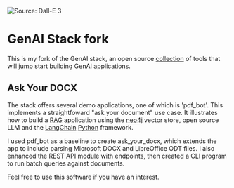 ![Source: Dall-E 3](https://blogger.googleusercontent.com/img/b/R29vZ2xl/AVvXsEhzRmIkIXnhveCCPdZ1b1SJ1d0mfj0rZsb6YtfVf04HKBjHvNDAxzoDJKzDAxmx75XwApXWKyAfhFm9YvPI1wIJAH5XVvOvMYYkztmVv-Z04XZfClofv3024UPj3cotJs_snjI51tKy5_mF2KQFlCfFTvITPDUFU8OUahX-GoCHBXz7zizMXV7K-Vnvoofz/s1600/tech-writer-header-image-dalle3.jpg "Image of a AI robot, typing at a computer, presumably writing a blog post article, and wanting an application to help it write more clearly, concisely and effectively")
# GenAI Stack fork

This is my fork of the GenAI stack, an open source [collection](https://github.com/docker/genai-stack) of tools that will jump start building GenAI applications.

## Ask Your DOCX

The stack offers several demo applications, one of which is 'pdf_bot'.  This implements a straightfoward "ask your document" use case.  It illustrates how to build a [RAG](https://www.k2view.com/blog/rag-genai/) application using the [neo4j](https://neo4j.com/) vector store, open source LLM and the [LangChain](https://github.com/langchain-ai/langchain) [Python](https://www.python.org/) framework.

I used pdf_bot as a baseline to create ask_your_docx, which extends the app to include parsing Microsoft DOCX and LibreOffice ODT files.  I also enhanced the REST API module with endpoints, then created a CLI program to run batch queries against documents.

Feel free to use this software if you have an interest.
